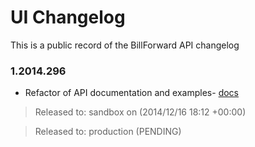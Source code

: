 UI Changelog
=============

This is a public record of the BillForward API changelog

### 1.2014.296 

-   Refactor of API documentation and examples- [docs](https://app-sandbox.billforward.net/#/api/)

>   Released to: sandbox on (2014/12/16 18:12 +00:00)

>   Released to: production (PENDING)​
